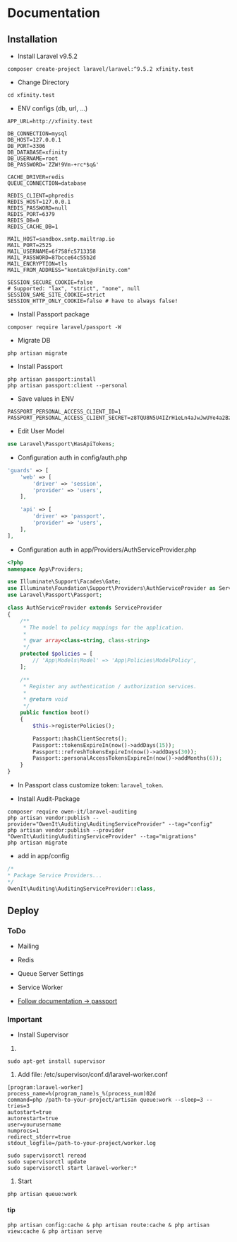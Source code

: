 # Documentation

## Installation

- Install Laravel v9.5.2

```shell
composer create-project laravel/laravel:^9.5.2 xfinity.test
```

- Change Directory

```shell
cd xfinity.test
```

- ENV configs (db, url, ...)

```shell
APP_URL=http://xfinity.test

DB_CONNECTION=mysql
DB_HOST=127.0.0.1
DB_PORT=3306
DB_DATABASE=xfinity
DB_USERNAME=root
DB_PASSWORD='ZZW!9Vm-+rc*$q&'

CACHE_DRIVER=redis
QUEUE_CONNECTION=database

REDIS_CLIENT=phpredis
REDIS_HOST=127.0.0.1
REDIS_PASSWORD=null
REDIS_PORT=6379
REDIS_DB=0
REDIS_CACHE_DB=1

MAIL_HOST=sandbox.smtp.mailtrap.io
MAIL_PORT=2525
MAIL_USERNAME=6f758fc5713358
MAIL_PASSWORD=87bcce64c55b2d
MAIL_ENCRYPTION=tls
MAIL_FROM_ADDRESS="kontakt@xFinity.com"

SESSION_SECURE_COOKIE=false
# Supported: "lax", "strict", "none", null
SESSION_SAME_SITE_COOKIE=strict
SESSION_HTTP_ONLY_COOKIE=false # have to always false!
```

- Install Passport package

```shell
composer require laravel/passport -W
```

- Migrate DB

```shell
php artisan migrate
```

- Install Passport
````shell
php artisan passport:install
php artisan passport:client --personal
````

- Save values in ENV

```shell
PASSPORT_PERSONAL_ACCESS_CLIENT_ID=1
PASSPORT_PERSONAL_ACCESS_CLIENT_SECRET=z8TQU8N5U4IZrH1eLn4aJwJwUYe4a2BzWVF7QPYv
```

- Edit User Model

```php
use Laravel\Passport\HasApiTokens;
```

- Configuration auth in config/auth.php

```php
'guards' => [
    'web' => [
        'driver' => 'session',
        'provider' => 'users',
    ],

    'api' => [
        'driver' => 'passport',
        'provider' => 'users',
    ],
],
```

- Configuration auth in app/Providers/AuthServiceProvider.php

```php
<?php
namespace App\Providers;

use Illuminate\Support\Facades\Gate;
use Illuminate\Foundation\Support\Providers\AuthServiceProvider as ServiceProvider;
use Laravel\Passport\Passport;

class AuthServiceProvider extends ServiceProvider
{
    /**
     * The model to policy mappings for the application.
     *
     * @var array<class-string, class-string>
     */
    protected $policies = [
        // 'App\Models\Model' => 'App\Policies\ModelPolicy',
    ];

    /**
     * Register any authentication / authorization services.
     *
     * @return void
     */
    public function boot()
    {
        $this->registerPolicies();

        Passport::hashClientSecrets();
        Passport::tokensExpireIn(now()->addDays(15));
        Passport::refreshTokensExpireIn(now()->addDays(30));
        Passport::personalAccessTokensExpireIn(now()->addMonths(6));
    }
}

```

- In Passport class customize token: `laravel_token`.

- Install Audit-Package
```shell
composer require owen-it/laravel-auditing
php artisan vendor:publish --provider="OwenIt\Auditing\AuditingServiceProvider" --tag="config"
php artisan vendor:publish --provider "OwenIt\Auditing\AuditingServiceProvider" --tag="migrations"
php artisan migrate
```
- add in app/config
```php
/*
* Package Service Providers...
*/
OwenIt\Auditing\AuditingServiceProvider::class,
```


## Deploy

### ToDo

- Mailing
- Redis
- Queue Server Settings
- Service Worker

- [Follow documentation -> passport](https://laravel.com/docs/9.x/passport#deploying-passport)

### Important

- Install Supervisor
1. 
```shell
sudo apt-get install supervisor
```

1. Add file: /etc/supervisor/conf.d/laravel-worker.conf

```shell
[program:laravel-worker]
process_name=%(program_name)s_%(process_num)02d
command=php /path-to-your-project/artisan queue:work --sleep=3 --tries=3
autostart=true
autorestart=true
user=yourusername
numprocs=1
redirect_stderr=true
stdout_logfile=/path-to-your-project/worker.log
```
```shell
sudo supervisorctl reread
sudo supervisorctl update
sudo supervisorctl start laravel-worker:*
```
1. Start
```shell
php artisan queue:work
```

#### tip
```shell
php artisan config:cache & php artisan route:cache & php artisan view:cache & php artisan serve
```